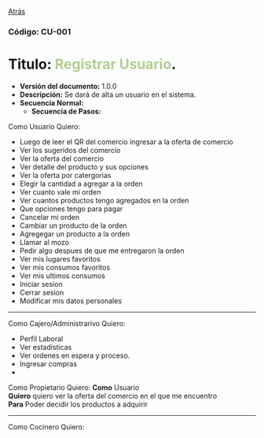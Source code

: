 [Atrás](./../UseCases.md)

### Código: CU-001
# Titulo: <span style="color:#B4CD93">Registrar Usuario</span>.
- **Versión del documento:** 1.0.0
- **Descripción:** Se dará de alta un usuario en el sistema.
- **Secuencia Normal:** 
    - **Secuencia de Pasos:**


Como Usuario Quiero: 
- Luego de leer el QR del comercio ingresar a la oferta de comercio
- Ver los sugeridos del comercio
- Ver la oferta del comercio
- Ver detalle del producto y sus opciones
- Ver la oferta por catergorias
- Elegir la cantidad a agregar a la orden
- Ver cuanto vale mi orden
- Ver cuantos productos tengo agregados en la orden
- Que opciones tengo para pagar
- Cancelar mi orden
- Cambiar un producto de la orden
- Agregegar un producto a la orden
- Llamar al mozo
- Pedir algo despues de que me entregaron la orden
- Ver mis lugares favoritos
- Ver mis consumos favoritos
- Ver mis ultimos consumos
- Iniciar sesion
- Cerrar sesion
- Modificar mis datos personales

---
Como Cajero/Administrarivo Quiero:
- Perfil Laboral
- Ver estadisticas
- Ver ordenes en espera y proceso.
- Ingresar compras
- 

Como Propietario Quiero:
**Como** Usuario
<br>**Quiero** quiero ver la oferta del comercio en el que me encuentro
<br>**Para** Poder decidir los productos a adquirir
    
    
---
Como Cocinero Quiero:

  